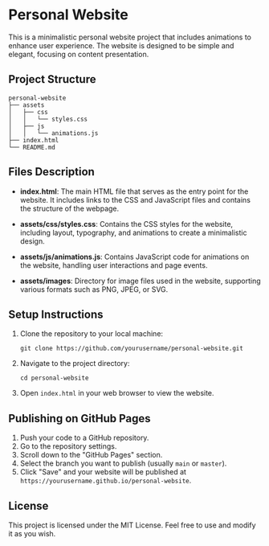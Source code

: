 # Personal Website

This is a minimalistic personal website project that includes animations to enhance user experience. The website is designed to be simple and elegant, focusing on content presentation.

## Project Structure

```
personal-website
├── assets
│   ├── css
│   │   └── styles.css
│   ├── js
│   │   └── animations.js
├── index.html
└── README.md
```

## Files Description

- **index.html**: The main HTML file that serves as the entry point for the website. It includes links to the CSS and JavaScript files and contains the structure of the webpage.

- **assets/css/styles.css**: Contains the CSS styles for the website, including layout, typography, and animations to create a minimalistic design.

- **assets/js/animations.js**: Contains JavaScript code for animations on the website, handling user interactions and page events.

- **assets/images**: Directory for image files used in the website, supporting various formats such as PNG, JPEG, or SVG.

## Setup Instructions

1. Clone the repository to your local machine:
   ```
   git clone https://github.com/yourusername/personal-website.git
   ```

2. Navigate to the project directory:
   ```
   cd personal-website
   ```

3. Open `index.html` in your web browser to view the website.

## Publishing on GitHub Pages

1. Push your code to a GitHub repository.
2. Go to the repository settings.
3. Scroll down to the "GitHub Pages" section.
4. Select the branch you want to publish (usually `main` or `master`).
5. Click "Save" and your website will be published at `https://yourusername.github.io/personal-website`.

## License

This project is licensed under the MIT License. Feel free to use and modify it as you wish.
